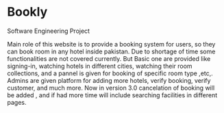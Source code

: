 # Bookly
Software Engineering Project

Main role of this website is to provide a booking system for users, so they can book room in any hotel inside pakistan.
Due to shortage of time some functionalities are not covered currently.
But Basic one are provided like signing-in, watching hotels in different cities, watching their room collections, and a pannel is given for booking of specific room type ,etc,.
Admins are given platform for adding more hotels, verify booking, verify customer, and much more.
Now in version 3.0 cancelation of booking will be added , and if had more time will include searching facilities in different pages.
